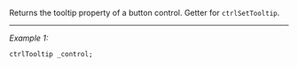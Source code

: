 Returns the tooltip property of a button control. Getter for `ctrlSetTooltip`.


---
*Example 1:*
```sqf
ctrlTooltip _control;
```